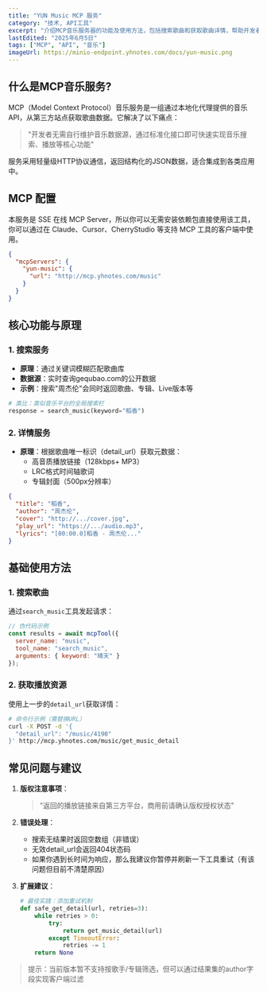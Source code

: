```yaml
---
title: "YUN Music MCP 服务"
category: "技术, API工具"
excerpt: "介绍MCP音乐服务器的功能及使用方法，包括搜索歌曲和获取歌曲详情，帮助开发者快速集成音乐服务。"
lastEdited: "2025年6月5日"
tags: ["MCP", "API", "音乐"]
imageUrl: https://minio-endpoint.yhnotes.com/docs/yun-music.png
---
```


## 什么是MCP音乐服务?

MCP（Model Context Protocol）音乐服务是一组通过本地化代理提供的音乐API，从第三方站点获取歌曲数据。它解决了以下痛点：

> "开发者无需自行维护音乐数据源，通过标准化接口即可快速实现音乐搜索、播放等核心功能"

服务采用轻量级HTTP协议通信，返回结构化的JSON数据，适合集成到各类应用中。

## MCP 配置

本服务是 SSE 在线 MCP Server，所以你可以无需安装依赖包直接使用该工具，你可以通过在 Claude、Cursor、CherryStudio 等支持 MCP 工具的客户端中使用。

```json
{
  "mcpServers": {
    "yun-music": {
      "url": "http://mcp.yhnotes.com/music"
    }
  }
}
```

## 核心功能与原理

### 1. 搜索服务
- **原理**：通过关键词模糊匹配歌曲库
- **数据源**：实时查询gequbao.com的公开数据
- **示例**：搜索"周杰伦"会同时返回歌曲、专辑、Live版本等

```python
# 类比：类似音乐平台的全局搜索栏
response = search_music(keyword="稻香")
```

### 2. 详情服务
- **原理**：根据歌曲唯一标识（detail_url）获取元数据：
  - 高音质播放链接（128kbps+ MP3）
  - LRC格式时间轴歌词
  - 专辑封面（500px分辨率）

```json
{
  "title": "稻香",
  "author": "周杰伦",
  "cover": "http://.../cover.jpg",
  "play_url": "https://.../audio.mp3",
  "lyrics": "[00:00.0]稻香 - 周杰伦..."
}
```

## 基础使用方法
### 1. 搜索歌曲
通过`search_music`工具发起请求：

```javascript
// 伪代码示例
const results = await mcpTool({
  server_name: "music",
  tool_name: "search_music",
  arguments: { keyword: "晴天" }
});
```

### 2. 获取播放资源
使用上一步的`detail_url`获取详情：

```bash
# 命令行示例（需替换URL）
curl -X POST -d '{
  "detail_url": "/music/4190"
}' http://mcp.yhnotes.com/music/get_music_detail
```

## 常见问题与建议
1. **版权注意事项**：
   > "返回的播放链接来自第三方平台，商用前请确认版权授权状态"

3. **错误处理**：
   - 搜索无结果时返回空数组（非错误）
   - 无效detail_url会返回404状态码
   - 如果你遇到长时间为响应，那么我建议你暂停并刷新一下工具重试（有该问题但目前不清楚原因）
   
4. **扩展建议**：
   
   ```python
   # 最佳实践：添加重试机制
   def safe_get_detail(url, retries=3):
       while retries > 0:
           try:
               return get_music_detail(url)
           except TimeoutError:
               retries -= 1
       return None
   ```

> 提示：当前版本暂不支持按歌手/专辑筛选，但可以通过结果集的author字段实现客户端过滤

